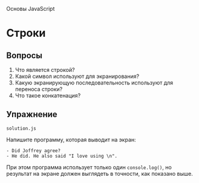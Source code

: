 Основы JavaScript

# Строки

## Вопросы

1. Что является строкой?
2. Какой символ используют для экранирования?
3. Какую экранирующую последовательность используют для переноса строки?
4. Что такое конкатенация?

## Упражнение

`solution.js`

Напишите программу, которая выводит на экран:

```
- Did Joffrey agree?
- He did. He also said "I love using \n".
```

При этом программа использует только один `console.log()`, но результат на экране должен выглядеть в точности, как показано выше.
